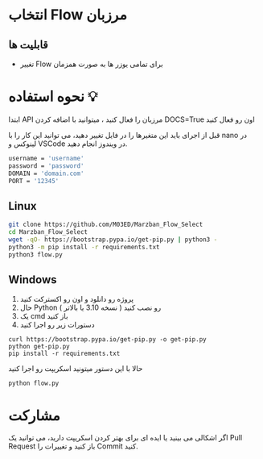# انتخاب Flow مرزبان

## قابلیت ها
- تغییر Flow برای تمامی یوزر ها به صورت همزمان

# نحوه استفاده 💡

ابتدا API مرزبان را فعال کنید ،
میتوانید با اضافه کردن  DOCS=True اون رو فعال کنید

قبل از اجرای باید این متغیرها را در فایل تغییر دهید، می توانید این کار را با nano در لینوکس و VSCode در ویندوز انجام دهید.
```bash
username = 'username'
password = 'password'
DOMAIN = 'domain.com'
PORT = '12345'
```

## Linux

```bash
git clone https://github.com/M03ED/Marzban_Flow_Select
cd Marzban_Flow_Select
wget -qO- https://bootstrap.pypa.io/get-pip.py | python3 -
python3 -m pip install -r requirements.txt
python3 flow.py
```

## Windows
1. پروژه رو دانلود و اون رو اکسترکت کنید  
2. حال  Python رو نصب کنید ( نسخه 3.10 یا بالاتر )
3. یک cmd باز کنید
4. دستورات زیر رو اجرا کنید
```
curl https://bootstrap.pypa.io/get-pip.py -o get-pip.py
python get-pip.py
pip install -r requirements.txt
```
حالا با این دستور میتونید اسکریپت رو اجرا کنید
```
python flow.py
```

# مشارکت
اگر اشکالی می بینید یا ایده ای برای بهتر کردن اسکریپت دارید، می توانید یک Pull Request باز کنید و تغییرات را Commit کنید.
